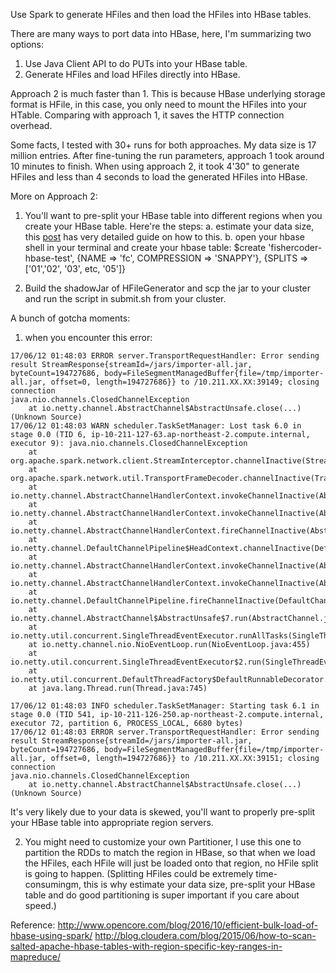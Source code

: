 Use Spark to generate HFiles and then load the HFiles into HBase tables.

There are many ways to port data into HBase, here, I'm summarizing two options:
1. Use Java Client API to do PUTs into your HBase table.
2. Generate HFiles and load HFiles directly into HBase.

Approach 2 is much faster than 1. This is because HBase underlying storage format is HFile, in this case, you only need to mount the HFiles into your HTable.
Comparing with approach 1, it saves the HTTP connection overhead.

Some facts, I tested with 30+ runs for both approaches.
My data size is 17 million entries.
After fine-tuning the run parameters, approach 1 took around 10 minutes to finish.
When using approach 2, it took 4'30" to generate HFiles and less than 4 seconds to load the generated HFiles into HBase.


More on Approach 2:
1. You'll want to pre-split your HBase table into different regions when you create your HBase table. Here're the steps:
a. estimate your data size, this [post](http://www.opencore.com/blog/2016/10/efficient-bulk-load-of-hbase-using-spark/) has very detailed guide on how to this.
b. open your hbase shell in your terminal and create your hbase table: $create 'fishercoder-hbase-test', {NAME => 'fc',  COMPRESSION => 'SNAPPY'}, {SPLITS =>  ['01','02', '03', etc, '05']}

2. Build the shadowJar of HFileGenerator and scp the jar to your cluster and run the script in submit.sh from your cluster.

A bunch of gotcha moments:
1. when you encounter this error:
```
17/06/12 01:48:03 ERROR server.TransportRequestHandler: Error sending result StreamResponse{streamId=/jars/importer-all.jar, byteCount=194727686, body=FileSegmentManagedBuffer{file=/tmp/importer-all.jar, offset=0, length=194727686}} to /10.211.XX.XX:39149; closing connection
java.nio.channels.ClosedChannelException
    at io.netty.channel.AbstractChannel$AbstractUnsafe.close(...)(Unknown Source)
17/06/12 01:48:03 WARN scheduler.TaskSetManager: Lost task 6.0 in stage 0.0 (TID 6, ip-10-211-127-63.ap-northeast-2.compute.internal, executor 9): java.nio.channels.ClosedChannelException
    at org.apache.spark.network.client.StreamInterceptor.channelInactive(StreamInterceptor.java:60)
    at org.apache.spark.network.util.TransportFrameDecoder.channelInactive(TransportFrameDecoder.java:179)
    at io.netty.channel.AbstractChannelHandlerContext.invokeChannelInactive(AbstractChannelHandlerContext.java:251)
    at io.netty.channel.AbstractChannelHandlerContext.invokeChannelInactive(AbstractChannelHandlerContext.java:237)
    at io.netty.channel.AbstractChannelHandlerContext.fireChannelInactive(AbstractChannelHandlerContext.java:230)
    at io.netty.channel.DefaultChannelPipeline$HeadContext.channelInactive(DefaultChannelPipeline.java:1289)
    at io.netty.channel.AbstractChannelHandlerContext.invokeChannelInactive(AbstractChannelHandlerContext.java:251)
    at io.netty.channel.AbstractChannelHandlerContext.invokeChannelInactive(AbstractChannelHandlerContext.java:237)
    at io.netty.channel.DefaultChannelPipeline.fireChannelInactive(DefaultChannelPipeline.java:893)
    at io.netty.channel.AbstractChannel$AbstractUnsafe$7.run(AbstractChannel.java:691)
    at io.netty.util.concurrent.SingleThreadEventExecutor.runAllTasks(SingleThreadEventExecutor.java:408)
    at io.netty.channel.nio.NioEventLoop.run(NioEventLoop.java:455)
    at io.netty.util.concurrent.SingleThreadEventExecutor$2.run(SingleThreadEventExecutor.java:140)
    at io.netty.util.concurrent.DefaultThreadFactory$DefaultRunnableDecorator.run(DefaultThreadFactory.java:144)
    at java.lang.Thread.run(Thread.java:745)

17/06/12 01:48:03 INFO scheduler.TaskSetManager: Starting task 6.1 in stage 0.0 (TID 541, ip-10-211-126-250.ap-northeast-2.compute.internal, executor 72, partition 6, PROCESS_LOCAL, 6680 bytes)
17/06/12 01:48:03 ERROR server.TransportRequestHandler: Error sending result StreamResponse{streamId=/jars/importer-all.jar, byteCount=194727686, body=FileSegmentManagedBuffer{file=/tmp/importer-all.jar, offset=0, length=194727686}} to /10.211.XX.XX:39151; closing connection
java.nio.channels.ClosedChannelException
    at io.netty.channel.AbstractChannel$AbstractUnsafe.close(...)(Unknown Source)
```
It's very likely due to your data is skewed, you'll want to properly pre-split your HBase table into appropriate region servers.

2. You might need to customize your own Partitioner, I use this one to partition the RDDs to match the region in HBase, so that when we load
the HFiles, each HFile will just be loaded onto that region, no HFile split is going to happen. (Splitting HFiles could be extremely time-consumingm, this
is why estimate your data size, pre-split your HBase table and do good partitioning is super important if you care about speed.) 

Reference: 
http://www.opencore.com/blog/2016/10/efficient-bulk-load-of-hbase-using-spark/
http://blog.cloudera.com/blog/2015/06/how-to-scan-salted-apache-hbase-tables-with-region-specific-key-ranges-in-mapreduce/